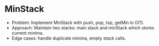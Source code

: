 # MinStack 
- Problem: Implement MinStack with push, pop, top, getMin in O(1).
- Approach: Maintain two stacks: main stack and minStack which stores current minima.
- Edge cases: handle duplicate minima, empty stack calls.
